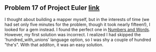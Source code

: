 ## Problem 17 of Project Euler [link](https://projecteuler.net/problem=17)

I thought about building a mapper myself, but in the interests of time (we had set only five minutes for the problem, though it took nearly fifteen!), I looked for a gem instead. I found the perfect one in [Numbers and Words](https://github.com/kslazarev/numbers_and_words). However, my first solution was incorrect. I realized I had skipped the 'hundred_with_unions' language option, so I was shy a couple of hundred "the's". With that additon, it was an easy solution. 
